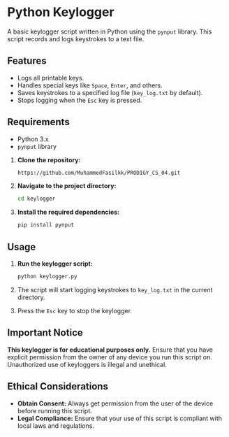# Python Keylogger

A basic keylogger script written in Python using the `pynput` library. This script records and logs keystrokes to a text file.

## Features

- Logs all printable keys.
- Handles special keys like `Space`, `Enter`, and others.
- Saves keystrokes to a specified log file (`key_log.txt` by default).
- Stops logging when the `Esc` key is pressed.

## Requirements

- Python 3.x
- `pynput` library

1. **Clone the repository:**

    ```bash
   https://github.com/MuhammedFasilkk/PRODIGY_CS_04.git
    ```

2. **Navigate to the project directory:**

    ```bash
    cd keylogger
    ```

3. **Install the required dependencies:**

    ```bash
    pip install pynput
    ```

## Usage

1. **Run the keylogger script:**

    ```bash
    python keylogger.py
    ```

2. The script will start logging keystrokes to `key_log.txt` in the current directory.

3. Press the `Esc` key to stop the keylogger.

## Important Notice

**This keylogger is for educational purposes only.** Ensure that you have explicit permission from the owner of any device you run this script on. Unauthorized use of keyloggers is illegal and unethical.

## Ethical Considerations

- **Obtain Consent:** Always get permission from the user of the device before running this script.
- **Legal Compliance:** Ensure that your use of this script is compliant with local laws and regulations.
